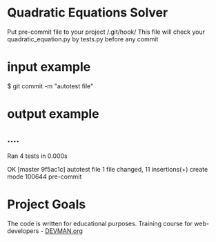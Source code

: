 # Quadratic Equations Solver

Put pre-commit file to your project /.git/hook/
This file will check your quadratic_equation.py by tests.py before any commit

# input example
$ git commit -m "autotest file"
# output example
....
----------------------------------------------------------------------
Ran 4 tests in 0.000s

OK
[master 9f5ac1c] autotest file
 1 file changed, 11 insertions(+)
 create mode 100644 pre-commit


# Project Goals

The code is written for educational purposes. Training course for web-developers - [DEVMAN.org](https://devman.org)
